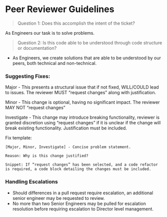 # Peer Reviewer Guidelines
> Question 1: Does this accomplish the intent of the ticket? 

As Engineers our task is to solve problems. 

> Question 2: Is this code able to be understood through code structure or documentation? 
- As Engineers, we create solutions that are able to be understood by our peers, both technical and non-technical. 

### Suggesting Fixes: 

Major - This presents a structural issue that if not fixed, WILL/COULD lead to issues. The reviewer MUST “request changes” along with justification. 

Minor - This change is optional, having no significant impact. The reviewer MAY NOT “request changes”

Investigate - This change may introduce breaking functionality, reviewer is granted discretion using “request changes” if it is unclear if the change will break existing functionality. Justification must be included. 

Fix template: 
```
[Major, Minor, Investigate] - Concise problem statement. 

Reason: Why is this change justified?  

Snippet: If “request changes” has been selected, and a code refactor is required, a code block detailing the changes must be included. 
```

### Handling Escalations
- Should differences in a pull request require escalation, an additional senior engineer may be requested to review. 
- No more than two Senior Engineers may be pulled for escalation resolution before requiring escalation to Director level management. 
